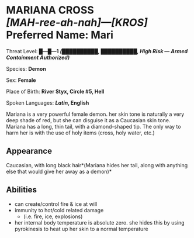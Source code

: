 # MARIANA CROSS<br>*[MAH-ree-ah-nah]—[KROS]*<br>Preferred Name: Mari


Threat Level: **█—█—1 *(██████████, ██████████, High Risk — Armed Containment Authorized)***

Species: **Demon**

Sex: **Female**

Place of Birth: **River Styx, Circle #5, Hell**

Spoken Languages: ***Latin*, English**

Mariana is a very powerful female demon. her skin tone is naturally a very deep shade of red, but she can disguise it as a Caucasian skin tone. Mariana has a long, thin tail, with a diamond-shaped tip. The only way to harm her is with the use of holy items (cross, holy water, etc.)
## Appearance


Caucasian, with long black hair*(Mariana hides her tail, along with anything else that would give her away as a demon)*
## Abilities

- can create/control fire & ice at will
- immunity to hot/cold related damage
    - (i.e. fire, ice, explosions)
- her internal body temperature is absolute zero. she hides this by using pyrokinesis to heat up her skin to a normal temperature
